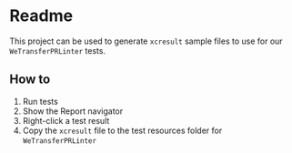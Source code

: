 #  Readme
This project can be used to generate `xcresult` sample files to use for our `WeTransferPRLinter` tests.

## How to
1. Run tests
2. Show the Report navigator
3. Right-click a test result
4. Copy the `xcresult` file to the test resources folder for `WeTransferPRLinter`

